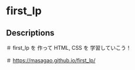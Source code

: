 # first_lp

## Descriptions

＃ first_lp を 作って HTML, CSS を 学習していこう！

＃ https://masagao.github.io/first_lp/
